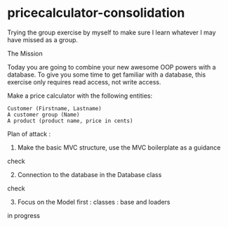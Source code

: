 # pricecalculator-consolidation
Trying the group exercise by myself to make sure I learn whatever I may have missed as a group.

The Mission

Today you are going to combine your new awesome OOP powers with a database. To give you some time to get familiar with a database, this exercise only requires read access, not write access.

Make a price calculator with the following entities:

    Customer (Firstname, Lastname)
    A customer group (Name)
    A product (product name, price in cents)


Plan of attack :

1. Make the basic MVC structure, use the MVC boilerplate as a guidance

check

2. Connection to the database in the Database class

check

3. Focus on the Model first : classes : base and loaders

in progress

